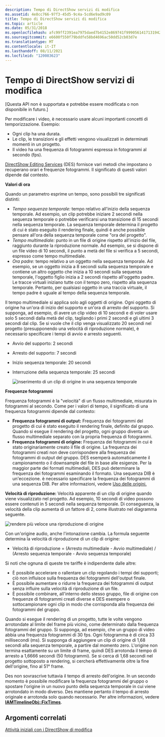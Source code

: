```yaml
---
description: Tempo di DirectShow servizi di modifica
ms.assetid: 4e8cc766-97f3-45d5-9c4a-5cd6e9ad9c09
title: Tempo di DirectShow servizi di modifica
ms.topic: article
ms.date: 05/31/2018
ms.openlocfilehash: afc99ff2391ea7975daed7b4152e869741f9990561417131942c4d86e904fca8
ms.sourcegitcommit: e6600f550f79bddfe58bd4696ac50dd52cb03d7e
ms.translationtype: MT
ms.contentlocale: it-IT
ms.lasthandoff: 08/11/2021
ms.locfileid: "120083623"
---
```

# <a name="time-in-directshow-editing-services"></a>Tempo di DirectShow servizi di modifica

\[Questa API non è supportata e potrebbe essere modificata o non disponibile in futuro.\]

Per modificare i video, è necessario usare alcuni importanti concetti di temporizzazione. Esempio:

-   Ogni clip ha una durata.
-   Le clip, le transizioni e gli effetti vengono visualizzati in determinati momenti in un progetto.
-   Il video ha una frequenza di fotogrammi espressa in fotogrammi al secondo (fps).

[DirectShow Editing Services](directshow-editing-services.md) (DES) fornisce vari metodi che impostano o recuperano orari e frequenze fotogrammi. Il significato di questi valori dipende dal contesto.

**Valori di ora**

Quando un parametro esprime un tempo, sono possibili tre significati distinti:

-   *Tempo sequenza temporale:* tempo relativo all'inizio della sequenza temporale. Ad esempio, un clip potrebbe iniziare 2 secondi nella sequenza temporale o potrebbe verificarsi una transizione di 15 secondi nella sequenza temporale. La sequenza temporale determina il progetto di cui è stato eseguito il rendering finale, quindi è anche possibile pensare all'ora della sequenza temporale come "ora del progetto".
-   *Tempo multimediale:* punto in un file di origine rispetto all'inizio del file, raggiunto durante la riproduzione normale. Ad esempio, se si dispone di un file video di 10 secondi, il punto a metà del file si verifica a 5 secondi, espresso come tempo multimediale.
-   *Ora padre:* tempo relativo a un oggetto nella sequenza temporale. Ad esempio, se un oggetto inizia a 8 secondi sulla sequenza temporale e contiene un altro oggetto che inizia a 10 secondi sulla sequenza temporale, l'oggetto figlio inizia a 2 secondi rispetto all'oggetto padre. Le tracce virtuali iniziano tutte con il tempo zero, rispetto alla sequenza temporale. Pertanto, per qualsiasi oggetto in una traccia virtuale, il tempo padre è uguale al tempo della sequenza temporale.

Il tempo multimediale si applica solo agli oggetti di origine. Ogni oggetto di origine ha un'ora di inizio del supporto e un'ora di arresto del supporto. Si supponga, ad esempio, di avere un clip video di 10 secondi e di voler usare solo 5 secondi dalla metà del clip, tagliando i primi 2 secondi e gli ultimi 3 secondi dal clip. Se si vuole che il clip venga visualizzato 20 secondi nel progetto (presupponendo una velocità di riproduzione normale), è necessario specificare i tempi di avvio e arresto seguenti.

-   Avvio del supporto: 2 secondi
-   Arresto del supporto: 7 secondi
-   Inizio sequenza temporale: 20 secondi
-   Interruzione della sequenza temporale: 25 secondi

    ![inserimento di un clip di origine in una sequenza temporale](images/des-time1.png)

**Frequenze fotogrammi**

Frequenza fotogrammi è la "velocità" di un flusso multimediale, misurata in fotogrammi al secondo. Come per i valori di tempo, il significato di una frequenza fotogrammi dipende dal contesto:

-   **Frequenza fotogrammi di output:** Frequenza dei fotogrammi del progetto di cui è stato eseguito il rendering finale, definito dal gruppo. Quando si esegue il rendering del progetto, ogni gruppo diventa un flusso multimediale separato con la propria frequenza di fotogrammi.
-   **Frequenza fotogrammi di origine:** Frequenza dei fotogrammi in cui è stato originariamente creato il file di origine. La frequenza dei fotogrammi creati non deve corrispondere alla frequenza dei fotogrammi di output del gruppo. DES esemperà automaticamente il campionamento o il downsample del file in base alle esigenze. Per la maggior parte dei formati multimediali, DES può determinare la frequenza dei fotogrammi esaminando il formato. Una sequenza DIB è un'eccezione. è necessario specificare la frequenza dei fotogrammi di una sequenza DIB. Per altre informazioni, vedere [Uso delle origini.](working-with-sources.md)

**Velocità di riproduzione:** Velocità apparente di un clip di origine quando viene visualizzato nel progetto. Ad esempio, 10 secondi di video possono essere contenuti in 5 secondi nella sequenza temporale. Di conseguenza, la velocità della clip aumenta di un fattore di 2, come illustrato nel diagramma seguente.

![rendere più veloce una riproduzione di origine](images/des-time2.png)

Con un'origine audio, anche l'intonazione cambia. La formula seguente determina la velocità di riproduzione di un clip di origine:

-   Velocità di riproduzione = (Arresto multimediale - Avvio multimediale) / (Arresto sequenza temporale - Avvio sequenza temporale)

Si noti che ognuna di queste tre tariffe è indipendente dalle altre:

-   È possibile accelerare o rallentare un clip regolando i tempi dei supporti; ciò non influisce sulla frequenza dei fotogrammi dell'output finale.
-   È possibile aumentare o ridurre la frequenza dei fotogrammi di output senza influire sulla velocità di riproduzione di un file.
-   È possibile combinare, all'interno dello stesso gruppo, file di origine con frequenze di fotogrammi creati diverse e DES esempere o sottocampionare ogni clip in modo che corrisponda alla frequenza dei fotogrammi del gruppo.

Quando si esegue il rendering di un progetto, tutte le volte vengono arrotondate al limite del frame più vicino, come determinato dalla frequenza fotogrammi del gruppo. Si supponga, ad esempio, che un gruppo di video abbia una frequenza fotogrammi di 30 fps. Ogni fotogramma è di circa 33 millisecondi (ms). Si supponga di aggiungere un clip di origine di 1,68 secondi alla sequenza temporale, a partire dal momento zero. L'origine non termina esattamente su un limite di frame, quindi DES arrotonda il tempo di arresto a 1,6666 secondi (50 fotogrammi). Se si cerca di 1,68 secondi nel progetto sottoposto a rendering, si cercherà effettivamente oltre la fine dell'origine, fino al 51° frame.

Des non sovrascrive tuttavia il tempo di arresto dell'origine. In un secondo momento è possibile modificare la frequenza fotogrammi del gruppo o spostare l'origine in un nuovo punto della sequenza temporale in cui viene arrotondato in modo diverso. Des mantiene pertanto il tempo di arresto originale e arrotonda solo quando necessario. Per altre informazioni, vedere [**IAMTimelineObj::FixTimes**](iamtimelineobj-fixtimes.md).

## <a name="related-topics"></a>Argomenti correlati

<dl> <dt>

[Attività iniziali con i DirectShow di modifica](getting-started-with-directshow-editing-services.md)
</dt> </dl>

 

 



